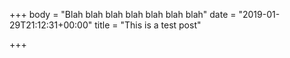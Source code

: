 +++
body = "Blah blah blah blah blah blah blah"
date = "2019-01-29T21:12:31+00:00"
title = "This is a test post"

+++
